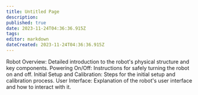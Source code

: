 ```yaml
---
title: Untitled Page
description: 
published: true
date: 2023-11-24T04:36:36.915Z
tags: 
editor: markdown
dateCreated: 2023-11-24T04:36:36.915Z
---
```


Robot Overview: Detailed introduction to the robot's physical structure and key components.
Powering On/Off: Instructions for safely turning the robot on and off.
Initial Setup and Calibration: Steps for the initial setup and calibration process.
User Interface: Explanation of the robot's user interface and how to interact with it.